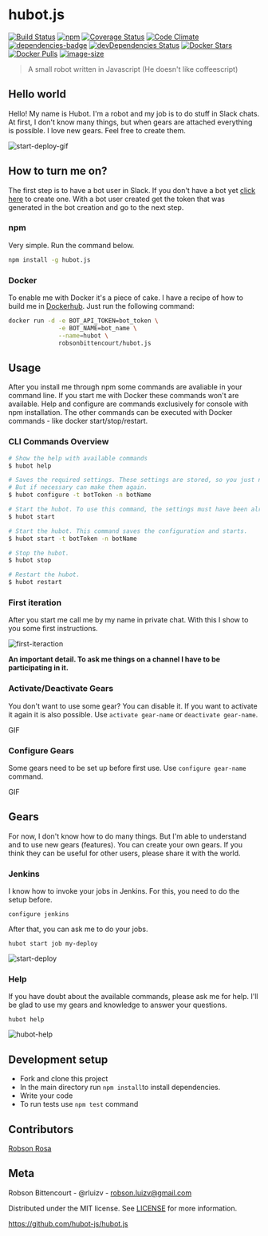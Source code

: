 # hubot.js 
[![Build Status](https://travis-ci.org/hubot-js/hubot.js.svg?branch=master)](https://travis-ci.org/hubot-js/hubot.js)   [![npm](https://img.shields.io/npm/v/gear-hubot.js.svg)](https://www.npmjs.com/package/hubot.js)   [![Coverage Status](https://coveralls.io/repos/github/hubot-js/hubot.js/badge.svg?branch=master)](https://coveralls.io/github/hubot-js/hubot.js?branch=master)   [![Code Climate](https://img.shields.io/codeclimate/github/hubot-js/hubot.js.svg)](https://codeclimate.com/github/hubot-js/hubot.js)  [![dependencies-badge](https://david-dm.org/hubot-js/hubot.js.svg)](https://david-dm.org/hubot-js/hubot.js)  [![devDependencies Status](https://david-dm.org/hubot-js/hubot.js/dev-status.svg)](https://david-dm.org/hubot-js/hubot.js?type=dev)  [![Docker Stars](https://img.shields.io/docker/stars/robsonbittencourt/hubot.js.svg)](https://hub.docker.com/r/robsonbittencourt/hubot.js/)  [![Docker Pulls](https://img.shields.io/docker/pulls/robsonbittencourt/hubot.js.svg)](https://hub.docker.com/r/robsonbittencourt/hubot.js/)  [![image-size](https://images.microbadger.com/badges/image/robsonbittencourt/hubot.js.svg)](http://microbadger.com/images/robsonbittencourt/hubot.js)

> A small robot written in Javascript (He doesn't like coffeescript)

## Hello world

Hello! My name is Hubot. I'm a robot and my job is to do stuff in Slack chats. At first, I don't know many things, but when gears are attached everything is possible. I love new gears. Feel free to create them.

![start-deploy-gif](https://s10.postimg.org/jl5ptldnt/hubot_start_deploy2.gif)

## How to turn me on?

The first step is to have a bot user in Slack. If you don't have a bot yet [click here](https://api.slack.com/bot-users) to create one. With a bot user created get the token that was generated in the bot creation and go to the next step.

### npm

Very simple. Run the command below.

```bash
npm install -g hubot.js
```

### Docker

To enable me with Docker it's a piece of cake. I have a recipe of how to build me in [Dockerhub](https://hub.docker.com/r/robsonbittencourt/hubot.js/). Just run the following command:

```bash
docker run -d -e BOT_API_TOKEN=bot_token \
              -e BOT_NAME=bot_name \
              --name=hubot \
              robsonbittencourt/hubot.js
```

## Usage

After you install me through npm some commands are avaliable in your command line. If you start me with Docker these commands won't are available. Help and configure are commands exclusively for console with npm installation. The other commands can be executed with Docker commands - like docker start/stop/restart.

### CLI Commands Overview 

```bash
# Show the help with available commands
$ hubot help                              

# Saves the required settings. These settings are stored, so you just need to do them once.
# But if necessary can make them again.
$ hubot configure -t botToken -n botName  

# Start the hubot. To use this command, the settings must have been already set up.
$ hubot start                             

# Start the hubot. This command saves the configuration and starts. 
$ hubot start -t botToken -n botName      

# Stop the hubot.
$ hubot stop                              

# Restart the hubot.
$ hubot restart                           
```

### First iteration

After you start me call me by my name in private chat. With this I show to you some first instructions.

![first-iteraction](https://s14.postimg.org/q4lmjsrpd/hubot_first_iteraction.png)

**An important detail. To ask me things on a channel I have to be participating in it.**

### Activate/Deactivate Gears

You don't want to use some gear? You can disable it. If you want to activate it again it is also possible. Use `activate gear-name` or `deactivate gear-name`.

GIF

### Configure Gears

Some gears need to be set up before first use. Use `configure gear-name` command.

GIF

## Gears

For now, I don't know how to do many things. But I'm able to understand and to use new gears (features). You can create your own gears. If you think they can be useful for other users, please share it with the world.

### Jenkins

I know how to invoke your jobs in Jenkins. For this, you need to do the setup before.

```
configure jenkins
```

After that, you can ask me to do your jobs.

```
hubot start job my-deploy
```

![start-deploy](https://s9.postimg.org/g9dt1se9b/hubot_job.png)

### Help

If you have doubt about the available commands, please ask me for help. I'll be glad to use my gears and knowledge to answer your questions.

```
hubot help
```

![hubot-help](https://s16.postimg.org/ud098yqk5/hubot_help.png)

## Development setup
- Fork and clone this project
- In the main directory run ```npm install```to install dependencies.
- Write your code
- To run tests use ```npm test``` command

## Contributors
[Robson Rosa](https://github.com/robsonrosa)

## Meta
Robson Bittencourt - @rluizv - robson.luizv@gmail.com

Distributed under the MIT license. See [LICENSE](LICENSE) for more information.

https://github.com/hubot-js/hubot.js
